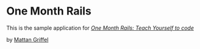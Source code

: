 # One Month Rails

This is the sample application for 
[*One Month Rails: Teach Yourself to code*](http://onemonthrails.com)

by [Mattan Griffel](http://mattangriffel.com)